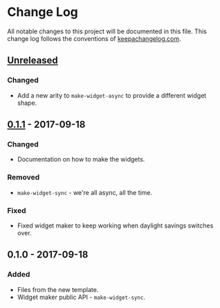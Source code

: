 # Change Log
All notable changes to this project will be documented in this file. This change log follows the conventions of [keepachangelog.com](http://keepachangelog.com/).

## [Unreleased]
### Changed
- Add a new arity to `make-widget-async` to provide a different widget shape.

## [0.1.1] - 2017-09-18
### Changed
- Documentation on how to make the widgets.

### Removed
- `make-widget-sync` - we're all async, all the time.

### Fixed
- Fixed widget maker to keep working when daylight savings switches over.

## 0.1.0 - 2017-09-18
### Added
- Files from the new template.
- Widget maker public API - `make-widget-sync`.

[Unreleased]: https://github.com/your-name/pizza-party/compare/0.1.1...HEAD
[0.1.1]: https://github.com/your-name/pizza-party/compare/0.1.0...0.1.1
